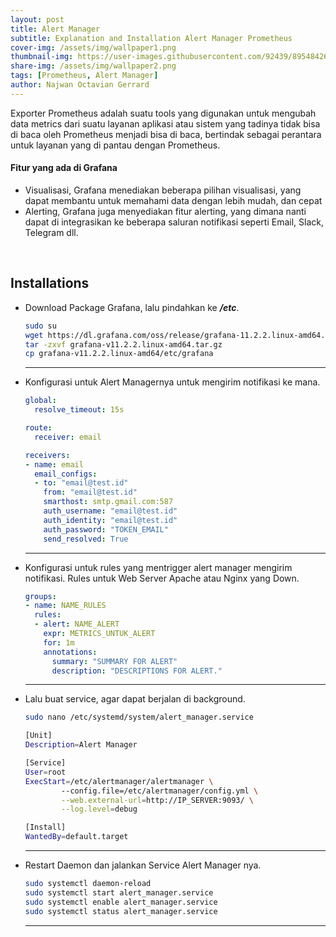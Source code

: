 ```yaml
---
layout: post
title: Alert Manager
subtitle: Explanation and Installation Alert Manager Prometheus
cover-img: /assets/img/wallpaper1.png
thumbnail-img: https://user-images.githubusercontent.com/92439/89548426-51fb0f00-d807-11ea-890f-afb3f9d8110a.png
share-img: /assets/img/wallpaper2.png
tags: [Prometheus, Alert Manager]
author: Najwan Octavian Gerrard
---
```


Exporter Prometheus adalah suatu tools yang digunakan untuk mengubah data metrics dari suatu layanan aplikasi atau sistem yang tadinya tidak bisa di baca oleh Prometheus menjadi bisa di baca, bertindak sebagai perantara untuk layanan yang di pantau dengan Prometheus.

#### Fitur yang ada di Grafana

- Visualisasi, Grafana menediakan beberapa pilihan visualisasi, yang dapat membantu untuk memahami data dengan lebih mudah, dan cepat
- Alerting, Grafana juga menyediakan fitur alerting, yang dimana nanti dapat di integrasikan ke beberapa saluran notifikasi seperti Email, Slack, Telegram dll.

<br>

## Installations

- Download Package Grafana, lalu pindahkan ke **_/etc_**.

  ```bash
  sudo su
  wget https://dl.grafana.com/oss/release/grafana-11.2.2.linux-amd64.tar.gz
  tar -zxvf grafana-v11.2.2.linux-amd64.tar.gz
  cp grafana-v11.2.2.linux-amd64/etc/grafana
  ```
  
  ---
- Konfigurasi untuk Alert Managernya untuk mengirim notifikasi ke mana.

  ```yaml
  global:
    resolve_timeout: 15s
  
  route:
    receiver: email
  
  receivers:
  - name: email
    email_configs:
    - to: "email@test.id"
      from: "email@test.id"
      smarthost: smtp.gmail.com:587
      auth_username: "email@test.id"
      auth_identity: "email@test.id"
      auth_password: "TOKEN_EMAIL"
      send_resolved: True
  ```
  
  ---
- Konfigurasi untuk rules yang mentrigger alert manager mengirim notifikasi.
  Rules untuk Web Server Apache atau Nginx yang Down.
  
  ```yaml
  groups:
  - name: NAME_RULES
    rules:
    - alert: NAME_ALERT
      expr: METRICS_UNTUK_ALERT
      for: 1m
      annotations:
        summary: "SUMMARY FOR ALERT"
        description: "DESCRIPTIONS FOR ALERT."
  ```
  
  ---
- Lalu buat service, agar dapat berjalan di background.

  ```bash
  sudo nano /etc/systemd/system/alert_manager.service
  ```

  ```bash
  [Unit]
  Description=Alert Manager
  
  [Service]
  User=root
  ExecStart=/etc/alertmanager/alertmanager \
          --config.file=/etc/alertmanager/config.yml \
          --web.external-url=http://IP_SERVER:9093/ \
          --log.level=debug
  
  [Install]
  WantedBy=default.target
  ```
  
  ---
- Restart Daemon dan jalankan Service Alert Manager nya.

  ```bash
  sudo systemctl daemon-reload
  sudo systemctl start alert_manager.service
  sudo systemctl enable alert_manager.service
  sudo systemctl status alert_manager.service
  ```

  ---
